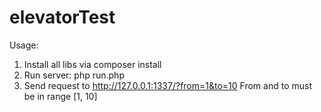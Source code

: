 # elevatorTest

Usage:

1. Install all libs via composer install
2. Run server: php run.php
3. Send request to http://127.0.0.1:1337/?from=1&to=10
  From and to must be in range [1, 10]

